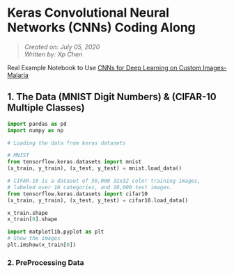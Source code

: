 # Keras Convolutional Neural Networks (CNNs) Coding Along
> *Created on: July 05, 2020*<br/>
> *Written by: Xp Chen*<br/>

Real Example Notebook to Use [CNNs for Deep Learning on Custom Images-Malaria]()

## 1. The Data (MNIST Digit Numbers) & (CIFAR-10 Multiple Classes)

```python
import pandas as pd
import numpy as np

# Loading the data from keras datasets

# MNIST
from tensorflow.keras.datasets import mnist
(x_train, y_train), (x_test, y_test) = mnist.load_data()

# CIFAR-10 is a dataset of 50,000 32x32 color training images, 
# labeled over 10 categories, and 10,000 test images.
from tensorflow.keras.datasets import cifar10
(x_train, y_train), (x_test, y_test) = cifar10.load_data()

x_train.shape
x_train[0].shape

import matplotlib.pyplot as plt
# Show the images
plt.imshow(x_train[0])
```
### 2. PreProcessing Data
